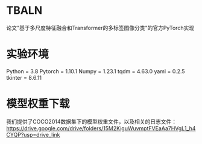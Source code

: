 # TBALN
论文"基于多尺度特征融合和Transformer的多标签图像分类"的官方PyTorch实现
# 实验环境
Python = 3.8
Pytorch = 1.10.1
Numpy = 1.23.1 
tqdm = 4.63.0
yaml = 0.2.5
tkinter = 8.6.11
# 模型权重下载
我们提供了COCO2014数据集下的模型权重文件，以及相关的日志文件：https://drive.google.com/drive/folders/15M2KiguWuvmptFVEaAa7HVgL1_h4CYQP?usp=drive_link
